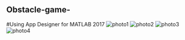 ## Obstacle-game-
#Using App Designer for MATLAB 2017
![photo1](https://user-images.githubusercontent.com/30668073/45952237-9f50a780-c006-11e8-86d6-ea1bae26d19e.jpg)
![photo2](https://user-images.githubusercontent.com/30668073/45952273-bb544900-c006-11e8-8ad6-7040b10d0089.jpg)
![photo3](https://user-images.githubusercontent.com/30668073/45952299-d1620980-c006-11e8-8af5-360c6d7fb97a.jpg)
![photo4](https://user-images.githubusercontent.com/30668073/45952321-ee96d800-c006-11e8-8171-9d1789071a82.jpg)
